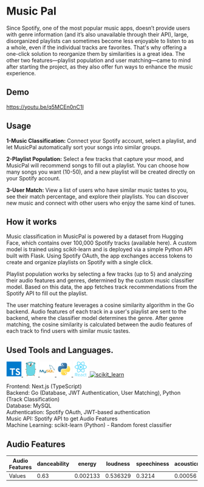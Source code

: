 
# Music Pal

Since Spotify, one of the most popular music apps, doesn’t provide users with genre information (and it’s also unavailable through their API), large, disorganized playlists can sometimes become less enjoyable to listen to as a whole, even if the individual tracks are favorites. That's why offering a one-click solution to reorganize them by similarities is a great idea. The other two features—playlist population and user matching—came to mind after starting the project, as they also offer fun ways to enhance the music experience.

## Demo
https://youtu.be/q5MCEn0nC1I

## Usage
**1-Music Classification:** Connect your Spotify account, select a playlist, and let MusicPal automatically sort your songs into similar groups.

**2-Playlist Population:** Select a few tracks that capture your mood, and MusicPal will recommend songs to fill out a playlist. You can choose how many songs you want (10-50), and a new playlist will be created directly on your Spotify account.

**3-User Match:** View a list of users who have similar music tastes to you, see their match percentage, and explore their playlists. You can discover new music and connect with other users who enjoy the same kind of tunes.

## How it works
Music classification in MusicPal is powered by a dataset from Hugging Face, which contains over 100,000 Spotify tracks (available here). A custom model is trained using scikit-learn and is deployed via a simple Python API built with Flask. Using Spotify OAuth, the app exchanges access tokens to create and organize playlists on Spotify with a single click.

Playlist population works by selecting a few tracks (up to 5) and analyzing their audio features and genres, determined by the custom music classifier model. Based on this data, the app fetches track recommendations from the Spotify API to fill out the playlist.

The user matching feature leverages a cosine similarity algorithm in the Go backend. Audio features of each track in a user's playlist are sent to the backend, where the classifier model determines the genre. After genre matching, the cosine similarity is calculated between the audio features of each track to find users with similar music tastes.

## Used Tools and Languages.
<p align="left"> <a href="https://www.typescriptlang.org/" target="_blank" rel="noreferrer"> <img src="https://raw.githubusercontent.com/devicons/devicon/master/icons/typescript/typescript-original.svg" alt="typescript" width="40" height="40"/> </a> <a href="https://golang.org" target="_blank" rel="noreferrer"> <img src="https://raw.githubusercontent.com/devicons/devicon/master/icons/go/go-original.svg" alt="go" width="40" height="40"/> </a> <a href="https://www.mysql.com/" target="_blank" rel="noreferrer"> <img src="https://raw.githubusercontent.com/devicons/devicon/master/icons/mysql/mysql-original-wordmark.svg" alt="mysql" width="40" height="40"/> </a> <a href="https://www.python.org" target="_blank" rel="noreferrer"> <img src="https://raw.githubusercontent.com/devicons/devicon/master/icons/python/python-original.svg" alt="python" width="40" height="40"/> </a> <a href="https://reactjs.org/" target="_blank" rel="noreferrer"> <img src="https://raw.githubusercontent.com/devicons/devicon/master/icons/react/react-original-wordmark.svg" alt="react" width="40" height="40"/> </a> <a href="https://scikit-learn.org/" target="_blank" rel="noreferrer"> <img src="https://upload.wikimedia.org/wikipedia/commons/0/05/Scikit_learn_logo_small.svg" alt="scikit_learn" width="40" height="40"/> </a>  </p>

Frontend: Next.js (TypeScript)  
Backend: Go (Database, JWT Authentication, User Matching), Python (Track Classification)  
Database: MySQL  
Authentication: Spotify OAuth, JWT-based authentication  
Music API: Spotify API to get Audio Features  
Machine Learning: scikit-learn (Python) - Random forest classifier  

## Audio Features
Audio Features | danceability | energy | loudness | speechiness | acousticness | insturmentalness | liveness | valence | tempo |
--- | --- | --- | --- |--- |--- |--- |--- |--- |--- |
Values | 0.63 | 0.002133 | 0.536329 | 0.3214 | 0.00056 | 0.7897 | 0.9965 | 0.675 | 0.00045 |

